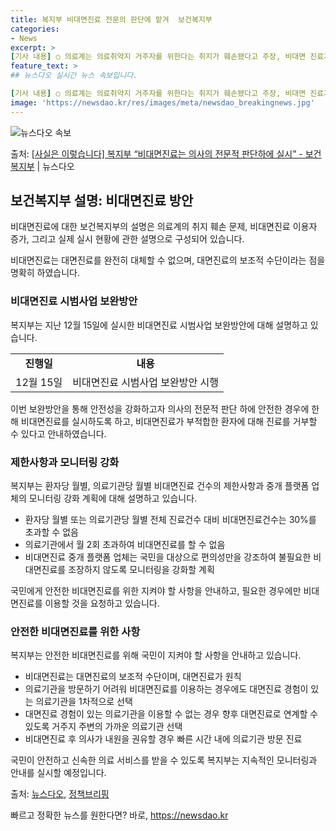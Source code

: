 ```yaml
---
title: 복지부 비대면진료 전문의 판단에 맡겨  보건복지부
categories:
- News
excerpt: >
[기사 내용] ○ 의료계는 의료취약지 거주자를 위한다는 취지가 훼손됐다고 주장, 비대면 진료가 확대된 지난 …
feature_text: >
## 뉴스다오 실시간 뉴스 속보입니다.

[기사 내용] ○ 의료계는 의료취약지 거주자를 위한다는 취지가 훼손됐다고 주장, 비대면 진료가 확대된 지난 …
image: 'https://newsdao.kr/res/images/meta/newsdao_breakingnews.jpg'
---
```


![뉴스다오 속보](https://newsdao.kr/res/images/meta/newsdao_breakingnews.jpg)

<p>출처: <a href="https://newsdao.kr/2862" rel="dofollow">[사실은 이렇습니다] 복지부 “비대면진료는 의사의 전문적 판단하에 실시” - 보건복지부</a> | 뉴스다오</p>

<h2 data-ke-size="size26">보건복지부 설명: 비대면진료 방안</h2>
비대면진료에 대한 보건복지부의 설명은 의료계의 취지 훼손 문제, 비대면진료 이용자 증가, 그리고 실제 실시 현황에 관한 설명으로 구성되어 있습니다.

<p data-ke-size="size16">비대면진료는 대면진료를 완전히 대체할 수 없으며, 대면진료의 보조적 수단이라는 점을 명확히 하였습니다.</p>

<h3>비대면진료 시범사업 보완방안</h3>
복지부는 지난 12월 15일에 실시한 비대면진료 시범사업 보완방안에 대해 설명하고 있습니다.
<table>
  <tr>
    <td style="text-align: center; height: 17px;"><b>진행일</b></td>
    <td style="text-align: center; height: 17px;"><b>내용</b></td>
  </tr>
  <tr>
    <td style="text-align: center;">12월 15일</td>
    <td>비대면진료 시범사업 보완방안 시행</td>
  </tr>
</table>

<p data-ke-size="size16">이번 보완방안을 통해 안전성을 강화하고자 의사의 전문적 판단 하에 안전한 경우에 한해 비대면진료를 실시하도록 하고, 비대면진료가 부적합한 환자에 대해 진료를 거부할 수 있다고 안내하였습니다.</p>

<h3>제한사항과 모니터링 강화</h3>
복지부는 환자당 월별, 의료기관당 월별 비대면진료 건수의 제한사항과 중개 플랫폼 업체의 모니터링 강화 계획에 대해 설명하고 있습니다.

<ul>
  <li>환자당 월별 또는 의료기관당 월별 전체 진료건수 대비 비대면진료건수는 30%를 초과할 수 없음</li>
  <li>의료기관에서 월 2회 초과하여 비대면진료를 할 수 없음</li>
  <li>비대면진료 중개 플랫폼 업체는 국민을 대상으로 편의성만을 강조하여 불필요한 비대면진료를 조장하지 않도록 모니터링을 강화할 계획</li>
</ul>

<p data-ke-size="size16">국민에게 안전한 비대면진료를 위한 지켜야 할 사항을 안내하고, 필요한 경우에만 비대면진료를 이용할 것을 요청하고 있습니다.</p>

<h3>안전한 비대면진료를 위한 사항</h3>
복지부는 안전한 비대면진료를 위해 국민이 지켜야 할 사항을 안내하고 있습니다.

<ul>
  <li>비대면진료는 대면진료의 보조적 수단이며, 대면진료가 원칙</li>
  <li>의료기관을 방문하기 어려워 비대면진료를 이용하는 경우에도 대면진료 경험이 있는 의료기관을 1차적으로 선택</li>
  <li>대면진료 경험이 있는 의료기관을 이용할 수 없는 경우 향후 대면진료로 연계할 수 있도록 거주지 주변의 가까운 의료기관 선택</li>
  <li>비대면진료 후 의사가 내원을 권유할 경우 빠른 시간 내에 의료기관 방문 진료</li>
</ul>

<p data-ke-size="size16">국민이 안전하고 신속한 의료 서비스를 받을 수 있도록 복지부는 지속적인 모니터링과 안내를 실시할 예정입니다.</p>

출처: <a href="https://newsdao.kr/2862">뉴스다오</a>, <a href="https://www.korea.kr">정책브리핑</a> 

빠르고 정확한 뉴스를 원한다면? 바로, <a href="https://newsdao.kr" rel="dofollow">https://newsdao.kr</a>


    
